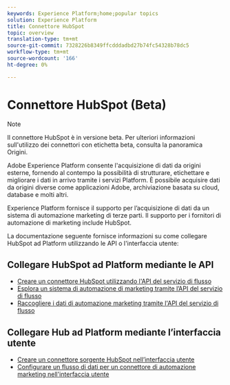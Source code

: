 ```yaml
---
keywords: Experience Platform;home;popular topics
solution: Experience Platform
title: Connettore HubSpot
topic: overview
translation-type: tm+mt
source-git-commit: 7328226b8349ffcdddadbd27b74fc54328b78dc5
workflow-type: tm+mt
source-wordcount: '166'
ht-degree: 0%

---
```



# Connettore HubSpot (Beta)

>[!NOTE]
>Il connettore HubSpot è in versione beta. Per ulteriori informazioni sull&#39;utilizzo dei connettori con etichetta beta, consulta la panoramica [](../../home.md#terms-and-conditions) Origini.

 Adobe Experience Platform consente l&#39;acquisizione di dati da origini esterne, fornendo al contempo la possibilità di strutturare, etichettare e migliorare i dati in arrivo tramite i servizi Platform. È possibile acquisire dati da origini diverse come applicazioni Adobe, archiviazione basata su cloud, database e molti altri.

 Experience Platform fornisce il supporto per l’acquisizione di dati da un sistema di automazione marketing di terze parti. Il supporto per i fornitori di automazione di marketing include HubSpot.

La documentazione seguente fornisce informazioni su come collegare HubSpot ad Platform utilizzando le API o l&#39;interfaccia utente:

## Collegare HubSpot ad Platform mediante le API

- [Creare un connettore HubSpot utilizzando l&#39;API del servizio di flusso](../../tutorials/api/create/marketing-automation/hubspot.md)
- [Esplora un sistema di automazione di marketing tramite l’API del servizio di flusso](../../tutorials/api/explore/marketing-automation.md)
- [Raccogliere i dati di automazione marketing tramite l&#39;API del servizio di flusso](../../tutorials/api/collect/marketing-automation.md)

## Collegare Hub ad Platform mediante l’interfaccia utente

- [Creare un connettore sorgente HubSpot nell’interfaccia utente](../../tutorials/ui/create/marketing-automation/hubspot.md)
- [Configurare un flusso di dati per un connettore di automazione marketing nell&#39;interfaccia utente](../../tutorials/ui/dataflow/marketing-automation.md)